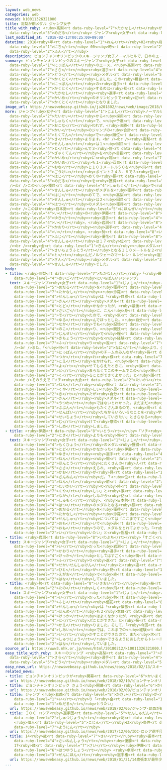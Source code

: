 ```yaml
---
layout: web_news
categories: web
newsid: k10011326321000
title: 高梨が銅メダル ジャンプ女子
title_with_ruby: <ruby>高梨<rt data-ruby-level="7">たかなし</rt></ruby>が<ruby>銅<rt data-ruby-level="5">どう</rt></ruby><ruby>メダル<rt
  data-ruby-level="5">めだる</rt></ruby> ジャンプ<ruby>女子<rt data-ruby-level="1">じょし</rt></ruby>
last_modified_at: '2018-02-13T00:25:00+09:00'
datetime: 2018<ruby>年<rt data-ruby-level="1">ねん</rt></ruby>02<ruby>月<rt data-ruby-level="1">がつ</rt></ruby>13<ruby>日<rt
  data-ruby-level="1">にち</rt></ruby> 00<ruby>時<rt data-ruby-level="2">じ</rt></ruby>25<ruby>分<rt
  data-ruby-level="2">ふん</rt></ruby>
description: ピョンチャンオリンピックのスキージャンプ女子ノーマルヒルで、日本のエース、高梨沙羅選手が銅メダルを獲得しました。この種目で日本の選手がメダルを獲得するのは初めてで、高梨選手は２回目のオリンピックで初のメダル獲得となりました。
summary: ピョンチャンオリンピックのスキージャンプ<ruby>女子<rt data-ruby-level="1">じょし</rt></ruby>ノーマルヒルで、<ruby>日本<rt
  data-ruby-level="1">にっぽん</rt></ruby>のエース、<ruby>高梨<rt data-ruby-level="7">たかなし</rt></ruby><ruby>沙羅<rt
  data-ruby-level="7">さら</rt></ruby><ruby>選手<rt data-ruby-level="4">せんしゅ</rt></ruby>が<ruby>銅<rt
  data-ruby-level="5">どう</rt></ruby><ruby>メダル<rt data-ruby-level="5">めだる</rt></ruby>を<ruby>獲得<rt
  data-ruby-level="7">かくとく</rt></ruby>しました。この<ruby>種目<rt data-ruby-level="4">しゅもく</rt></ruby>で<ruby>日本<rt
  data-ruby-level="1">にっぽん</rt></ruby>の<ruby>選手<rt data-ruby-level="4">せんしゅ</rt></ruby>がメダルを<ruby>獲得<rt
  data-ruby-level="7">かくとく</rt></ruby>するのは<ruby>初<rt data-ruby-level="4">はじ</rt></ruby>めてで、<ruby>高梨<rt
  data-ruby-level="7">たかなし</rt></ruby><ruby>選手<rt data-ruby-level="4">せんしゅ</rt></ruby>は２<ruby>回目<rt
  data-ruby-level="2">かいめ</rt></ruby>のオリンピックで<ruby>初<rt data-ruby-level="4">はつ</rt></ruby>のメダル<ruby>獲得<rt
  data-ruby-level="7">かくとく</rt></ruby>となりました。
image_url: https://newswebeasy.github.io/ja201802/news/web/image/2018/02/12/K10011326321_1802130021_1802130025_01_02.jpg
more: ジャンプ<ruby>女子<rt data-ruby-level="1">じょし</rt></ruby>ノーマルヒルは、<ruby>前回<rt data-ruby-level="2">ぜんかい</rt></ruby>のソチ<ruby>大会<rt
  data-ruby-level="2">たいかい</rt></ruby>から<ruby>採用<rt data-ruby-level="5">さいよう</rt></ruby>された<ruby>種目<rt
  data-ruby-level="4">しゅもく</rt></ruby>で、<ruby>予選<rt data-ruby-level="4">よせん</rt></ruby>は<ruby>行<rt
  data-ruby-level="2">おこな</rt></ruby>われず、<ruby>決勝<rt data-ruby-level="3">けっしょう</rt></ruby>の２<ruby>回<rt
  data-ruby-level="2">かい</rt></ruby>のジャンプの<ruby>合計<rt data-ruby-level="2">ごうけい</rt></ruby><ruby>得点<rt
  data-ruby-level="4">とくてん</rt></ruby>で<ruby>順位<rt data-ruby-level="4">じゅんい</rt></ruby>が<ruby>決<rt
  data-ruby-level="3">き</rt></ruby>まります。<br /><br /><ruby>高梨<rt data-ruby-level="7">たかなし</rt></ruby><ruby>選手<rt
  data-ruby-level="4">せんしゅ</rt></ruby>は１<ruby>回目<rt data-ruby-level="2">かいめ</rt></ruby>で１０３メートル５０を<ruby>飛<rt
  data-ruby-level="4">と</rt></ruby>んで３<ruby>位<rt data-ruby-level="4">い</rt></ruby>につけ<ruby>逆転<rt
  data-ruby-level="5">ぎゃくてん</rt></ruby>を<ruby>目指<rt data-ruby-level="3">めざ</rt></ruby>して２<ruby>回目<rt
  data-ruby-level="2">かいめ</rt></ruby>に<ruby>臨<rt data-ruby-level="7">のぞ</rt></ruby>みました。そして２<ruby>回目<rt
  data-ruby-level="2">かいめ</rt></ruby>も１<ruby>回目<rt data-ruby-level="2">かいめ</rt></ruby>と<ruby>同<rt
  data-ruby-level="2">おな</rt></ruby>じ１０３メートル５０を<ruby>飛<rt data-ruby-level="4">と</rt></ruby>んで<ruby>合計<rt
  data-ruby-level="2">ごうけい</rt></ruby>ポイント２４３．８で３<ruby>位<rt data-ruby-level="4">い</rt></ruby>となり、<ruby>初<rt
  data-ruby-level="4">はじ</rt></ruby>めての<ruby>銅<rt data-ruby-level="5">どう</rt></ruby><ruby>メダル<rt
  data-ruby-level="5">めだる</rt></ruby>を<ruby>獲得<rt data-ruby-level="7">かくとく</rt></ruby>しました。<br
  /><br />この<ruby>種目<rt data-ruby-level="4">しゅもく</rt></ruby>で<ruby>日本<rt data-ruby-level="1">にっぽん</rt></ruby>の<ruby>選手<rt
  data-ruby-level="4">せんしゅ</rt></ruby>がメダルを<ruby>獲得<rt data-ruby-level="7">かくとく</rt></ruby>するのは<ruby>初<rt
  data-ruby-level="4">はじ</rt></ruby>めてで、<ruby>高梨<rt data-ruby-level="7">たかなし</rt></ruby><ruby>選手<rt
  data-ruby-level="4">せんしゅ</rt></ruby>は２<ruby>回目<rt data-ruby-level="2">かいめ</rt></ruby>のオリンピックで<ruby>初<rt
  data-ruby-level="4">はつ</rt></ruby>のメダル<ruby>獲得<rt data-ruby-level="7">かくとく</rt></ruby>となりました。<br
  /><br />このほか<ruby>日本勢<rt data-ruby-level="5">にほんぜい</rt></ruby>は<ruby>前回<rt data-ruby-level="2">ぜんかい</rt></ruby>７<ruby>位<rt
  data-ruby-level="4">い</rt></ruby>の<ruby>伊藤<rt data-ruby-level="8">いとう</rt></ruby><ruby>有希<rt
  data-ruby-level="8">ゆき</rt></ruby><ruby>選手<rt data-ruby-level="4">せんしゅ</rt></ruby>が９<ruby>位<rt
  data-ruby-level="4">い</rt></ruby>、<ruby>岩渕<rt data-ruby-level="8">いわぶち</rt></ruby><ruby>香里<rt
  data-ruby-level="7">かおり</rt></ruby><ruby>選手<rt data-ruby-level="4">せんしゅ</rt></ruby>は１２<ruby>位<rt
  data-ruby-level="4">い</rt></ruby>、<ruby>勢<rt data-ruby-level="8">いきおい</rt></ruby><ruby>藤<rt
  data-ruby-level="7">ふじ</rt></ruby><ruby>優花<rt data-ruby-level="8">ゆか</rt></ruby><ruby>選手<rt
  data-ruby-level="4">せんしゅ</rt></ruby>は１７<ruby>位<rt data-ruby-level="4">い</rt></ruby>でした。<br
  /><br /><ruby>金<rt data-ruby-level="1">きん</rt></ruby><ruby>メダル<rt data-ruby-level="1">めだる</rt></ruby>は<ruby>最長不倒<rt
  data-ruby-level="7">さいちょうふとう</rt></ruby>となる１１０メートルを２<ruby>回目<rt data-ruby-level="2">かいめ</rt></ruby>で<ruby>飛<rt
  data-ruby-level="4">と</rt></ruby>んだノルウェーのマーレン・ルンビ<ruby>選手<rt data-ruby-level="4">せんしゅ</rt></ruby>、<ruby>銀<rt
  data-ruby-level="3">ぎん</rt></ruby><ruby>メダル<rt data-ruby-level="3">めだる</rt></ruby>はドイツのカタリーナ・アルトハウス<ruby>選手<rt
  data-ruby-level="4">せんしゅ</rt></ruby>でした。
body:
- title: <ruby>高梨<rt data-ruby-level="7">たかなし</rt></ruby>「<ruby>最後<rt data-ruby-level="4">さいご</rt></ruby>の<ruby>最後<rt
    data-ruby-level="4">さいご</rt></ruby>にいちばんいいジャンプ」
  text: スキージャンプ<ruby>女子<rt data-ruby-level="1">じょし</rt></ruby>ノーマルヒルで<ruby>銅<rt data-ruby-level="5">どう</rt></ruby><ruby>メダル<rt
    data-ruby-level="5">めだる</rt></ruby>を<ruby>獲得<rt data-ruby-level="7">かくとく</rt></ruby>した<ruby>高梨<rt
    data-ruby-level="7">たかなし</rt></ruby><ruby>沙羅<rt data-ruby-level="7">さら</rt></ruby><ruby>選手<rt
    data-ruby-level="4">せんしゅ</rt></ruby>は「<ruby>目標<rt data-ruby-level="4">もくひょう</rt></ruby>にしていた<ruby>金<rt
    data-ruby-level="1">きん</rt></ruby><ruby>メダル<rt data-ruby-level="1">めだる</rt></ruby>には<ruby>届<rt
    data-ruby-level="6">とど</rt></ruby>かなかったが、<ruby>最後<rt data-ruby-level="4">さいご</rt></ruby>の<ruby>最後<rt
    data-ruby-level="4">さいご</rt></ruby>に、こん<ruby>身<rt data-ruby-level="3">しん</rt></ruby>のいちばんいいジャンプが<ruby>出<rt
    data-ruby-level="1">で</rt></ruby>たので、<ruby>気<rt data-ruby-level="1">き</rt></ruby>が<ruby>緩<rt
    data-ruby-level="7">ゆる</rt></ruby>んでほっとした。<ruby>自分<rt data-ruby-level="2">じぶん</rt></ruby>の<ruby>中<rt
    data-ruby-level="1">なか</rt></ruby>でも<ruby>記憶<rt data-ruby-level="7">きおく</rt></ruby>に<ruby>残<rt
    data-ruby-level="4">のこ</rt></ruby>り、<ruby>競技<rt data-ruby-level="5">きょうぎ</rt></ruby><ruby>人生<rt
    data-ruby-level="1">じんせい</rt></ruby>で<ruby>糧<rt data-ruby-level="7">かて</rt></ruby>になる<ruby>貴重<rt
    data-ruby-level="6">きちょう</rt></ruby>な<ruby>経験<rt data-ruby-level="5">けいけん</rt></ruby>になった」と<ruby>振<rt
    data-ruby-level="7">ふ</rt></ruby>り<ruby>返<rt data-ruby-level="7">かえ</rt></ruby>りました。<br
    /><br />また、「<ruby>何<rt data-ruby-level="2">なに</rt></ruby>より、ジャンプの<ruby>後<rt data-ruby-level="2">あと</rt></ruby>に<ruby>日本<rt
    data-ruby-level="1">にっぽん</rt></ruby>のチームのみんなが<ruby>待<rt data-ruby-level="3">ま</rt></ruby>っていてくれたのがうれしかった。『お<ruby>疲<rt
    data-ruby-level="7">つか</rt></ruby>れ<ruby>様<rt data-ruby-level="7">さま</rt></ruby>』とか『すごいね』と<ruby>声<rt
    data-ruby-level="2">こえ</rt></ruby>をかけられ、<ruby>抱<rt data-ruby-level="7">だ</rt></ruby>き<ruby>寄<rt
    data-ruby-level="7">よ</rt></ruby>せてもらえたときに、<ruby>涙<rt data-ruby-level="7">なみだ</rt></ruby>が<ruby>止<rt
    data-ruby-level="2">と</rt></ruby>まらなくてこのチームでこの<ruby>場<rt data-ruby-level="2">ば</rt></ruby>に<ruby>来<rt
    data-ruby-level="2">く</rt></ruby>ることができてよかった」と<ruby>話<rt data-ruby-level="2">はな</rt></ruby>しました。<br
    /><br />そのうえで「ソチ<ruby>大会<rt data-ruby-level="2">たいかい</rt></ruby>からの４<ruby>年<rt
    data-ruby-level="1">ねん</rt></ruby><ruby>間<rt data-ruby-level="2">かん</rt></ruby>、<ruby>悔<rt
    data-ruby-level="7">くや</rt></ruby>しい<ruby>思<rt data-ruby-level="2">おも</rt></ruby>いをバネにここまで<ruby>来<rt
    data-ruby-level="2">き</rt></ruby>たが<ruby>自分<rt data-ruby-level="2">じぶん</rt></ruby>はまだ<ruby>金<rt
    data-ruby-level="1">きん</rt></ruby><ruby>メダル<rt data-ruby-level="1">めだる</rt></ruby>の<ruby>器<rt
    data-ruby-level="7">うつわ</rt></ruby>ではないとわかった。まだまだ<ruby>勉強<rt data-ruby-level="3">べんきょう</rt></ruby>していかなければいけない<ruby>部分<rt
    data-ruby-level="3">ぶぶん</rt></ruby>もたくさんあるので、<ruby>周<rt data-ruby-level="4">まわ</rt></ruby>りの<ruby>先輩<rt
    data-ruby-level="7">せんぱい</rt></ruby>たちからいろいろなことを<ruby>学<rt data-ruby-level="1">まな</rt></ruby>んで<ruby>成長<rt
    data-ruby-level="4">せいちょう</rt></ruby>していきたい」とさらなる<ruby>飛躍<rt data-ruby-level="7">ひやく</rt></ruby>に<ruby>向<rt
    data-ruby-level="3">む</rt></ruby>けて<ruby>意欲<rt data-ruby-level="6">いよく</rt></ruby>を<ruby>示<rt
    data-ruby-level="5">しめ</rt></ruby>しました。
- title: <ruby>伊藤<rt data-ruby-level="8">いとう</rt></ruby>「ソチ<ruby>大会<rt data-ruby-level="2">たいかい</rt></ruby>の<ruby>時<rt
    data-ruby-level="2">とき</rt></ruby>よりも<ruby>悔<rt data-ruby-level="7">くや</rt></ruby>しい」
  text: スキージャンプ<ruby>女子<rt data-ruby-level="1">じょし</rt></ruby>ノーマルヒルで９<ruby>位<rt data-ruby-level="4">い</rt></ruby>となり<ruby>目標<rt
    data-ruby-level="4">もくひょう</rt></ruby>のメダル<ruby>獲得<rt data-ruby-level="7">かくとく</rt></ruby>に<ruby>届<rt
    data-ruby-level="6">とど</rt></ruby>かなかった<ruby>伊藤<rt data-ruby-level="8">いとう</rt></ruby><ruby>有希<rt
    data-ruby-level="8">ゆき</rt></ruby><ruby>選手<rt data-ruby-level="4">せんしゅ</rt></ruby>は「この４<ruby>年<rt
    data-ruby-level="1">ねん</rt></ruby><ruby>間<rt data-ruby-level="2">かん</rt></ruby>、<ruby>本当<rt
    data-ruby-level="2">ほんとう</rt></ruby>にたくさんの<ruby>人<rt data-ruby-level="1">ひと</rt></ruby>に<ruby>支<rt
    data-ruby-level="5">ささ</rt></ruby>えられ、<ruby>喜<rt data-ruby-level="4">よろこ</rt></ruby>ぶ<ruby>顔<rt
    data-ruby-level="2">かお</rt></ruby>が<ruby>見<rt data-ruby-level="1">み</rt></ruby>たかったが、それができなくてすごく<ruby>残念<rt
    data-ruby-level="4">ざんねん</rt></ruby>だ。７<ruby>位<rt data-ruby-level="4">い</rt></ruby>だった４<ruby>年<rt
    data-ruby-level="1">ねん</rt></ruby><ruby>前<rt data-ruby-level="2">まえ</rt></ruby>のソチ<ruby>大会<rt
    data-ruby-level="2">たいかい</rt></ruby>の<ruby>時<rt data-ruby-level="2">とき</rt></ruby>よりも<ruby>悔<rt
    data-ruby-level="7">くや</rt></ruby>しい」と<ruby>涙<rt data-ruby-level="7">なみだ</rt></ruby>を<ruby>流<rt
    data-ruby-level="3">なが</rt></ruby>しながら<ruby>話<rt data-ruby-level="2">はな</rt></ruby>していました。そのうえで、この<ruby>種目<rt
    data-ruby-level="4">しゅもく</rt></ruby>、<ruby>日本勢<rt data-ruby-level="5">にほんぜい</rt></ruby><ruby>初<rt
    data-ruby-level="4">はつ</rt></ruby>のメダルとなる<ruby>銅<rt data-ruby-level="5">どう</rt></ruby><ruby>メダル<rt
    data-ruby-level="5">めだる</rt></ruby>を<ruby>獲得<rt data-ruby-level="7">かくとく</rt></ruby>した<ruby>高梨<rt
    data-ruby-level="7">たかなし</rt></ruby><ruby>沙羅<rt data-ruby-level="7">さら</rt></ruby><ruby>選手<rt
    data-ruby-level="4">せんしゅ</rt></ruby>については「ここまですごく<ruby>苦<rt data-ruby-level="3">くる</rt></ruby>しい<ruby>思<rt
    data-ruby-level="2">おも</rt></ruby>いで<ruby>過<rt data-ruby-level="5">す</rt></ruby>ごしたと<ruby>思<rt
    data-ruby-level="2">おも</rt></ruby>うので、メダルをとれてよかった。『<ruby>本当<rt data-ruby-level="2">ほんとう</rt></ruby>におめでとう』と<ruby>言<rt
    data-ruby-level="2">い</rt></ruby>いたい」と<ruby>祝福<rt data-ruby-level="4">しゅくふく</rt></ruby>していました。
- title: <ruby>岩渕<rt data-ruby-level="8">いわぶち</rt></ruby>「すごく<ruby>悔<rt data-ruby-level="7">くや</rt></ruby>しい」
  text: スキージャンプ<ruby>女子<rt data-ruby-level="1">じょし</rt></ruby>ノーマルヒルで１２<ruby>位<rt
    data-ruby-level="4">い</rt></ruby>だった<ruby>岩渕<rt data-ruby-level="8">いわぶち</rt></ruby><ruby>香里<rt
    data-ruby-level="7">かおり</rt></ruby><ruby>選手<rt data-ruby-level="4">せんしゅ</rt></ruby>は「<ruby>結果<rt
    data-ruby-level="4">けっか</rt></ruby>としてはすごく<ruby>悔<rt data-ruby-level="7">くや</rt></ruby>しいです」と<ruby>振<rt
    data-ruby-level="7">ふ</rt></ruby>り<ruby>返<rt data-ruby-level="7">かえ</rt></ruby>ったうえで、「ワールドカップや<ruby>世界選手権<rt
    data-ruby-level="6">せかいせんしゅけん</rt></ruby>と<ruby>違<rt data-ruby-level="7">ちが</rt></ruby>ってオリンピックではいろいろな<ruby>人<rt
    data-ruby-level="1">ひと</rt></ruby>が<ruby>見<rt data-ruby-level="1">み</rt></ruby>てくれ、<ruby>笑顔<rt
    data-ruby-level="7">えがお</rt></ruby>で<ruby>終<rt data-ruby-level="3">お</rt></ruby>われてよかったです」と<ruby>話<rt
    data-ruby-level="2">はな</rt></ruby>していました。
- title: <ruby>勢<rt data-ruby-level="8">いきおい</rt></ruby><ruby>藤<rt data-ruby-level="7">ふじ</rt></ruby>「<ruby>楽<rt
    data-ruby-level="2">たの</rt></ruby>しく<ruby>飛<rt data-ruby-level="4">と</rt></ruby>ぶことができた」
  text: スキージャンプ<ruby>女子<rt data-ruby-level="1">じょし</rt></ruby>ノーマルヒルで１７<ruby>位<rt
    data-ruby-level="4">い</rt></ruby>だった<ruby>勢<rt data-ruby-level="8">いきおい</rt></ruby><ruby>藤<rt
    data-ruby-level="7">ふじ</rt></ruby><ruby>優花<rt data-ruby-level="8">ゆか</rt></ruby><ruby>選手<rt
    data-ruby-level="4">せんしゅ</rt></ruby>は「<ruby>緊張<rt data-ruby-level="7">きんちょう</rt></ruby>していたが１<ruby>本目<rt
    data-ruby-level="1">ほんめ</rt></ruby>も２<ruby>本目<rt data-ruby-level="1">ほんめ</rt></ruby>もいいジャンプができた。あまり<ruby>結果<rt
    data-ruby-level="4">けっか</rt></ruby>はよくなかったが、<ruby>楽<rt data-ruby-level="2">たの</rt></ruby>しく<ruby>飛<rt
    data-ruby-level="4">と</rt></ruby>ぶことができた」と<ruby>振<rt data-ruby-level="7">ふ</rt></ruby>り<ruby>返<rt
    data-ruby-level="7">かえ</rt></ruby>りました。そして、「<ruby>今回<rt data-ruby-level="2">こんかい</rt></ruby>の<ruby>試合<rt
    data-ruby-level="4">しあい</rt></ruby>では、これまでの<ruby>経験<rt data-ruby-level="5">けいけん</rt></ruby>を<ruby>生<rt
    data-ruby-level="1">い</rt></ruby>かすことができたので、また<ruby>次<rt data-ruby-level="3">つぎ</rt></ruby>のオリンピックに<ruby>出場<rt
    data-ruby-level="2">しゅつじょう</rt></ruby>できるようにあしたからトレーニングを<ruby>頑張<rt data-ruby-level="7">がんば</rt></ruby>りたい」と<ruby>話<rt
    data-ruby-level="2">はな</rt></ruby>していました。
source_url: https://www3.nhk.or.jp/news/html/20180212/k10011326321000.html
easy_title_with_ruby: スキーのジャンプ <ruby>高梨<rt data-ruby-level="7">たかなし</rt></ruby><ruby>沙羅<rt
  data-ruby-level="7">さら</rt></ruby><ruby>選手<rt data-ruby-level="4">せんしゅ</rt></ruby>が<ruby>銅<rt
  data-ruby-level="5">どう</rt></ruby><ruby>メダル<rt data-ruby-level="5">めだる</rt></ruby>
easy_news_url: https://newswebeasy.github.io/news/easy/2018/02/13/スキーのジャンプ-高梨沙羅選手が銅メダル
related_news:
- title: ピョンチャンオリンピックが<ruby>開幕<rt data-ruby-level="6">かいまく</rt></ruby>
  url: https://newswebeasy.github.io/news/web/2018/02/10/ピョンチャンオリンピックが開幕
- title: ピョンチャンオリンピック きょう<ruby>開幕<rt data-ruby-level="6">かいまく</rt></ruby>
  url: https://newswebeasy.github.io/news/web/2018/02/09/ピョンチャンオリンピック-きょう開幕
- title: ジャンプ <ruby>葛西<rt data-ruby-level="8">かさい</rt></ruby>が<ruby>韓国<rt data-ruby-level="7">かんこく</rt></ruby><ruby>入<rt
    data-ruby-level="1">い</rt></ruby>り「<ruby>金<rt data-ruby-level="1">きん</rt></ruby><ruby>メダル<rt
    data-ruby-level="1">めだる</rt></ruby>とりたい」
  url: https://newswebeasy.github.io/news/web/2018/02/05/ジャンプ-葛西が韓国入り金メダルとりたい
- title: ＩＯＣ ロシア<ruby>選手団<rt data-ruby-level="5">せんしゅだん</rt></ruby>の<ruby>五輪<rt data-ruby-level="4">ごりん</rt></ruby><ruby>出場<rt
    data-ruby-level="2">しゅつじょう</rt></ruby><ruby>認<rt data-ruby-level="6">みと</rt></ruby>めず
    <ruby>個人<rt data-ruby-level="5">こじん</rt></ruby>は<ruby>条件<rt data-ruby-level="5">じょうけん</rt></ruby>つきで<ruby>容認<rt
    data-ruby-level="7">ようにん</rt></ruby>
  url: https://newswebeasy.github.io/news/web/2017/12/06/IOC-ロシア選手団の五輪出場認めず-個人は条件つきで容認
- title: 14<ruby>歳<rt data-ruby-level="7">さい</rt></ruby><ruby>張本<rt data-ruby-level="5">ちょうほん</rt></ruby>が<ruby>最年少<rt
    data-ruby-level="4">さいねんしょう</rt></ruby><ruby>優勝<rt data-ruby-level="6">ゆうしょう</rt></ruby>
    17<ruby>歳<rt data-ruby-level="7">さい</rt></ruby><ruby>伊藤<rt data-ruby-level="8">いとう</rt></ruby>も<ruby>初優勝<rt
    data-ruby-level="6">はつゆうしょう</rt></ruby> <ruby>卓球<rt data-ruby-level="7">たっきゅう</rt></ruby><ruby>全日本<rt
    data-ruby-level="3">ぜんにほん</rt></ruby><ruby>選手権<rt data-ruby-level="6">せんしゅけん</rt></ruby>
  url: https://newswebeasy.github.io/news/web/2018/01/21/14歳張本が最年少優勝-17歳伊藤も初優勝-卓球全日本選手権
...
```

